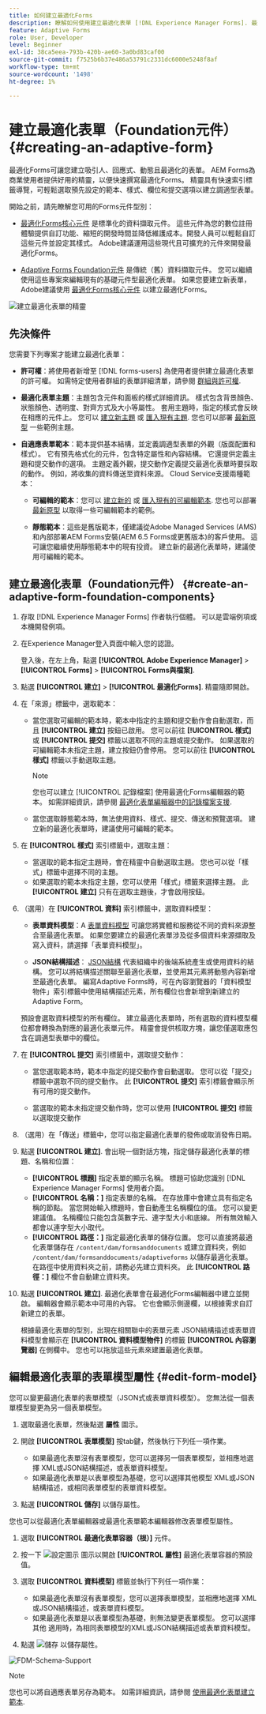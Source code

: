 ```yaml
---
title: 如何建立最適化Forms
description: 瞭解如何使用建立最適化表單 [!DNL Experience Manager Forms]. 最適化Forms是回應式HTML5表單，可簡化資訊收集和處理。 深入瞭解如何根據表單資料模型和XML或JSON結構描述建立最適化表單。
feature: Adaptive Forms
role: User, Developer
level: Beginner
exl-id: 38ca5eea-793b-420b-ae60-3a0bd83caf00
source-git-commit: f7525b6b37e486a53791c2331dc6000e5248f8af
workflow-type: tm+mt
source-wordcount: '1498'
ht-degree: 1%

---
```


# 建立最適化表單（Foundation元件） {#creating-an-adaptive-form}


最適化Forms可讓您建立吸引人、回應式、動態且最適化的表單。 AEM Forms為商業使用者提供好用的精靈，以便快速撰寫最適化Forms。 精靈具有快速索引標籤導覽，可輕鬆選取預先設定的範本、樣式、欄位和提交選項以建立調適型表單。

開始之前，請先瞭解您可用的Forms元件型別：

* [最適化Forms核心元件](https://experienceleague.adobe.com/docs/experience-manager-core-components/using/adaptive-forms/introduction.html?lang=zh-Hant) 是標準化的資料擷取元件。 這些元件為您的數位註冊體驗提供自訂功能、縮短的開發時間並降低維護成本。開發人員可以輕鬆自訂這些元件並設定其樣式。 Adobe建議運用這些現代且可擴充的元件來開發最適化Forms。

* [Adaptive Forms Foundation元件](creating-adaptive-form.md) 是傳統（舊）資料擷取元件。 您可以繼續使用這些專案來編輯現有的基礎元件型最適化表單。 如果您要建立新表單，Adobe建議使用  [最適化Forms核心元件](creating-adaptive-form-core-components.md) 以建立最適化Forms。



<!-- 

You can choose to create an Adaptive Form based on a form model or schema or without a form model. It is important to carefully choose the form model that not only suits your requirements but extends your existing infrastructural investments and assets. You get to choose from the following options to create an Adaptive Form: 

-->

![建立最適化表單的精靈](/help/release-notes/assets/wizard.png)

<!-- 

Adaptive Forms allow you to create forms that are engaging, responsive, dynamic, and adaptive. [!DNL AEM Forms] provides an intuitive wizard and out-of-the-box components to create Adaptive Forms. You can choose to create an Adaptive Form based on a form model or schema or without a form model. It is important to carefully choose the form model that not only suits your requirements but extends your existing infrastructural investments and assets. You get to choose from the following options to create an Adaptive Form:

* **Using a form data model**
  [Data integration](data-integration.md) lets you integrate entities and services from disparate data sources in to a Form Data Model that you can use to create Adaptive Forms. Choose Form Data Model if the Adaptive Form you are creating involves fetching and write data from and to multiple data source.

  <!--  * **Using an XDP Form Template**
   It is an ideal form model if you have investments in XFA-based or XDP forms. It provides a direct way to convert your XFA-based forms into Adaptive Forms. Any existing XFA rules are retained in the associated Adaptive Forms. The resulting Adaptive Forms support XFA constructs, such as validations, events, properties, and patterns. 

* **Using an XML Schema Definition (XSD) or a JSON Schema**
   XML and JSON schemas represent the structure in which data is produced or consumed by the back-end system in your organization. You can associate the schema to an Adaptive Form and use its elements to add dynamic content to the Adaptive Form. The elements of the schema are available for use in the Data Model Objects tab of the Content browser when authoring Adaptive Forms.

* **Using none or without a form model**
   Adaptive Forms created with this option don't use any form model. The data XML generated from such forms has flat structure with fields and corresponding values. -->

## 先決條件

您需要下列專案才能建立最適化表單：

* **許可權**：將使用者新增至 [!DNL forms-users] 為使用者提供建立最適化表單的許可權。 如需特定使用者群組的表單詳細清單，請參閱 [群組與許可權](forms-groups-privileges-tasks.md).

* **最適化表單主題**：主題包含元件和面板的樣式詳細資訊。 樣式包含背景顏色、狀態顏色、透明度、對齊方式及大小等屬性。 套用主題時，指定的樣式會反映在相應的元件上。 您可以 [建立新主題](themes.md) 或 [匯入現有主題](import-export-forms-templates.md#uploading-a-theme). 您也可以部署 [最新原型](https://experienceleague.adobe.com/docs/experience-manager-core-components/using/developing/archetype/using.html#create-project) 一些範例主題。

* **自適應表單範本**：範本提供基本結構，並定義調適型表單的外觀（版面配置和樣式）。 它有預先格式化的元件，包含特定屬性和內容結構。 它還提供定義主題和提交動作的選項。 主題定義外觀，提交動作定義提交最適化表單時要採取的動作。 例如，將收集的資料傳送至資料來源。 Cloud Service支援兩種範本：

   * **可編輯的範本**：您可以 [建立新的](template-editor.md) 或 [匯入現有的可編輯範本](migrate-to-forms-as-a-cloud-service.md). 您也可以部署 [最新原型](https://experienceleague.adobe.com/docs/experience-manager-core-components/using/developing/archetype/using.html?lang=en#:~:text=The%20AEM%20Archetype%20is%20made%20up%20of%20modules%3A,and%20request%20filters.%20it.tests%3A%20are%20Java型%20integration%20tests。) 以取得一些可編輯範本的範例。

   * **靜態範本**：這些是舊版範本，僅建議從Adobe Managed Services (AMS)和內部部署AEM Forms安裝(AEM 6.5 Forms或更舊版本)的客戶使用。 這可讓您繼續使用靜態範本中的現有投資。 建立新的最適化表單時，建議使用可編輯的範本。



## 建立最適化表單（Foundation元件） {#create-an-adaptive-form-foundation-components}

1. 存取 [!DNL Experience Manager Forms] 作者執行個體。 可以是雲端例項或本機開發例項。

1. 在Experience Manager登入頁面中輸入您的認證。

   登入後，在左上角，點選 **[!UICONTROL Adobe Experience Manager]** > **[!UICONTROL Forms]** > **[!UICONTROL Forms與檔案]**.

1. 點選 **[!UICONTROL 建立]**  > **[!UICONTROL 最適化Forms]**. 精靈隨即開啟。
1. 在「來源」標籤中，選取範本：

   * 當您選取可編輯的範本時，範本中指定的主題和提交動作會自動選取，而且 **[!UICONTROL 建立]** 按鈕已啟用。 您可以前往 **[!UICONTROL 樣式]** 或 **[!UICONTROL 提交]** 標籤以選取不同的主題或提交動作。 如果選取的可編輯範本未指定主題，建立按鈕仍會停用。 您可以前往 **[!UICONTROL 樣式]** 標籤以手動選取主題。

     >[!NOTE]
     >
     > 您也可以建立 [!UICONTROL 記錄檔案] 使用最適化Forms編輯器的範本。 如需詳細資訊，請參閱 [最適化表單編輯器中的記錄檔案支援](/help/forms/generate-document-of-record-for-non-xfa-based-adaptive-forms.md#document-of-record-support-in-adaptive-form-editor-dor-support-in-adaptiveform).

   * 當您選取靜態範本時，無法使用資料、樣式、提交、傳送和預覽選項。 建立新的最適化表單時，建議使用可編輯的範本。

1. 在 **[!UICONTROL 樣式]** 索引標籤中，選取主題：

   * 當選取的範本指定主題時，會在精靈中自動選取主題。 您也可以從「樣式」標籤中選擇不同的主題。
   * 如果選取的範本未指定主題，您可以使用「樣式」標籤來選擇主題。 此 **[!UICONTROL 建立]** 只有在選取主題後，才會啟用按鈕。

1. （選用）在 **[!UICONTROL 資料]** 索引標籤中，選取資料模型：

   * **表單資料模型**：A [表單資料模型](data-integration.md) 可讓您將實體和服務從不同的資料來源整合至最適化表單。 如果您要建立的最適化表單涉及從多個資料來源擷取及寫入資料，請選擇「表單資料模型」。

   * **JSON結構描述**： [JSON結構](adaptive-form-json-schema-form-model.md) 代表組織中的後端系統產生或使用資料的結構。 您可以將結構描述關聯至最適化表單，並使用其元素將動態內容新增至最適化表單。 編寫Adaptive Forms時，可在內容瀏覽器的「資料模型物件」索引標籤中使用結構描述元素，所有欄位也會新增到新建立的Adaptive Form。

   預設會選取資料模型的所有欄位。 建立最適化表單時，所有選取的資料模型欄位都會轉換為對應的最適化表單元件。 精靈會提供核取方塊，讓您僅選取應包含在調適型表單中的欄位。

   <!-- 
   
   If your JSON schema contains a fragment, the fragment is considered a single unit. You can select or deselect a complete fragment and all the fields of the fragment are selected or deselected accordingly. 
   
   -->

1. 在 **[!UICONTROL 提交]** 索引標籤中，選取提交動作：

   * 當您選取範本時，範本中指定的提交動作會自動選取。 您可以從「提交」標籤中選取不同的提交動作。 此 **[!UICONTROL 提交]** 索引標籤會顯示所有可用的提交動作。

   * 當選取的範本未指定提交動作時，您可以使用 **[!UICONTROL 提交]** 標籤以選取提交動作

1. （選用）在「傳送」標籤中，您可以指定最適化表單的發佈或取消發佈日期。

1. 點選 **[!UICONTROL 建立]**. 會出現一個對話方塊，指定儲存最適化表單的標題、名稱和位置：

   * **[!UICONTROL 標題]** 指定表單的顯示名稱。 標題可協助您識別 [!DNL Experience Manager Forms] 使用者介面。
   * **[!UICONTROL 名稱：]** 指定表單的名稱。 在存放庫中會建立具有指定名稱的節點。 當您開始輸入標題時，會自動產生名稱欄位的值。 您可以變更建議值。 名稱欄位只能包含英數字元、連字型大小和底線。 所有無效輸入都會以連字型大小取代。
   * **[!UICONTROL 路徑：]** 指定最適化表單的儲存位置。 您可以直接將最適化表單儲存在 `/content/dam/formsanddocuments` 或建立資料夾，例如 `/content/dam/formsanddocuments/adaptiveforms` 以儲存最適化表單。 在路徑中使用資料夾之前，請務必先建立資料夾。 此 **[!UICONTROL 路徑：]** 欄位不會自動建立資料夾。

1. 點選 **[!UICONTROL 建立]**. 最適化表單會在最適化Forms編輯器中建立並開啟。 編輯器會顯示範本中可用的內容。 它也會顯示側邊欄，以根據需求自訂新建立的表單。

   根據最適化表單的型別，出現在相關聯中的表單元素 <!--XFA form template, XML schema or --> JSON結構描述或表單資料模型會顯示在 **[!UICONTROL 資料模型物件]** 的標籤 **[!UICONTROL 內容瀏覽器]** 在側欄中。 您也可以拖放這些元素來建置最適化表單。

<!-- ## Create an Adaptive Form based on a Form Data Model {#fdm}

[Data integration](data-integration.md) lets you integrate multiple data sources and bring their entities and services together to create a form data model. It is an extension of JSON schema. You can use a Form Data Model to create an Adaptive Form. The entities or data model objects configured in a Form Data Model are available as data model objects for form authoring. They are bound to respective data sources and used to prefill a form and write submitted data back to the respective data sources. You can also call services configured in a Form Data Model using Adaptive Form rules.

To use a Form Data Model for creating an Adaptive Form:

1. In Form Model tab on Add Properties screen, select **[!UICONTROL Form Data Model]** in the **[!UICONTROL Select From]** drop-down list.

   ![Create an Adaptive Form](assets/create-af-1-1.png)

1. Tap to expand **[!UICONTROL Select Form Data Model]**. All available form data models are listed.Select a from data model.

>[!NOTE]
>
>You can also change the Form Data Model for an Adaptive Form. For detailed steps, see [Edit Form Model properties of an Adaptive Form](#edit-form-model).

## Create an Adaptive Form based on XML or JSON schema {#create-an-adaptive-form-based-on-xml-or-json-schema}

XML and JSON schemas represent the structure in which data is produced or consumed by the back-end system in your organization. You can associate a schema to an Adaptive Form and use its elements to add dynamic content to the Adaptive Form. The elements of the schema are available in the Data Model Object tab of the content browser for authoring Adaptive Forms. You can drag-drop the schema elements to build the form.

See the following documents to understand how to design XML or JSON schema for authoring Adaptive Forms.

* [Creating Adaptive Forms using XML schema](adaptive-form-xml-schema-form-model.md)
* [Creating Adaptive Forms using JSON schema](adaptive-form-json-schema-form-model.md)

Do the following to use XML or JSON schema as form model for an Adaptive Form:

1. On the **[!UICONTROL Add Properties]** step of Adaptive Form creation page, tap on the **[!UICONTROL Form Model]** tab.
1. In the Form Model tab, select **[!UICONTROL Schema]** from the **[!UICONTROL Select From]** drop-down field.

1. Tap **[!UICONTROL Select Schema]** and do one of the following:

    * **[!UICONTROL Upload from disk]** - Select this option and tap Upload Schema Definition to browse and upload an XML schema or JSON schema from your file system. The uploaded schema file resides with the form and is not accessible to other Adaptive Forms.
    * **[!UICONTROL Search in repository]** - Select this option to select from the list of schema definition files available in the repository. Select the XML or JSON schema file as form model. The selected schema is associated with the form by reference and is accessible for use in other Adaptive Forms.

      Ensure that the JSON schema filename ends with **.schema.json**. For example: mySchema.schema.json

   ![Selecting XML or JSON schema](assets/upload-schema.png)
**Figure:** *Selecting XML or JSON schema*

1. (For XML schema only) After you select or upload an XML Schema, specify a root element of the selected XSD file to map with the Adaptive Form.

   ![Selecting XSD root element](assets/xsd-root-element.png)
**Figure:** *Selecting XSD root element*

>[!NOTE]
>
>You can also change the schema for an Adaptive Form. For detailed steps, see [Edit Form Model properties of an Adaptive Form](#edit-form-model). -->

## 編輯最適化表單的表單模型屬性 {#edit-form-model}

您可以變更最適化表單的表單模型（JSON式或表單資料模型）。 您無法從一個表單模型變更為另一個表單模型。

1. 選取最適化表單，然後點選 **屬性** 圖示。
1. 開啟 **[!UICONTROL 表單模型]** 按tab鍵，然後執行下列任一項作業。

   * 如果最適化表單沒有表單模型，您可以選擇另一個表單模型，並相應地選擇 <!-- a form template, --> XML或JSON結構描述，或表單資料模型。
   * 如果最適化表單是以表單模型為基礎，您可以選擇其他模型 <!-- form template, --> XML或JSON結構描述，或相同表單模型的表單資料模型。

1. 點選 **[!UICONTROL 儲存]** 以儲存屬性。

您也可以從最適化表單編輯器或最適化表單範本編輯器修改表單模型屬性。

1. 選取 **[!UICONTROL 最適化表單容器（根）]** 元件。
1. 按一下 ![設定圖示](/help/forms/assets/configure-icon.svg) 圖示以開啟 **[!UICONTROL 屬性]** 最適化表單容器的預設值。
1. 選取 **[!UICONTROL 資料模型]** 標籤並執行下列任一項作業：

   * 如果最適化表單沒有表單模型，您可以選擇表單模型，並相應地選擇 <!-- a form template, --> XML或JSON結構描述，或表單資料模型。
   * 如果最適化表單是以表單模型為基礎，則無法變更表單模型。 您可以選擇其他 <!-- form template, --> 適用時，為相同表單模型的XML或JSON結構描述或表單資料模型。
1. 點選 ![儲存](/help/forms/assets/check-button.png) 以儲存屬性。

![FDM-Schema-Support](/help/forms/assets/fdmsupport.png)

>[!NOTE]
>
> 您也可以將自適應表單另存為範本。 如需詳細資訊，請參閱 [使用最適化表單建立範本](/help/forms/template-editor.md#saving-an-adaptive-form-as-template-saving-adaptive-form-as-template).